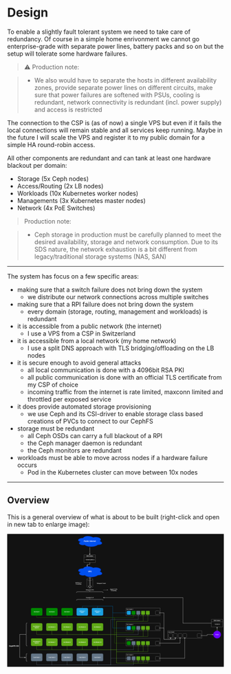 # Design

To enable a slightly fault tolerant system we need to take care of redundancy. Of course in a simple home enrivonment we cannot go enterprise-grade with separate power lines, battery packs and so on but the setup will tolerate some hardware failures.

> ⚠️ Production note:

> - We also would have to separate the hosts in different availability zones, provide separate power lines on different circuits, make sure that power failures are softened with PSUs, cooling is redundant, network connectivity is redundant (incl. power supply) and access is restricted

The connection to the CSP is (as of now) a single VPS but even if it fails the local connections will remain stable and all services keep running. Maybe in the future I will scale the VPS and register it to my public domain for a simple HA round-robin access.

All other components are redundant and can tank at least one hardware blackout per domain:

- Storage (5x Ceph nodes)
- Access/Routing (2x LB nodes)
- Workloads (10x Kubernetes worker nodes)
- Managements (3x Kubernetes master nodes)
- Network (4x PoE Switches)

> Production note:

> - Ceph storage in production must be carefully planned to meet the desired availability, storage and network consumption. Due to its SDS nature, the network exhaustion is a bit different from legacy/traditional storage systems (NAS, SAN)

<hr>

The system has focus on a few specific areas:

- making sure that a switch failure does not bring down the system
    - we distribute our network connections across multiple switches
- making sure that a RPI failure does not bring down the system
    - every domain (storage, routing, management and workloads) is redundant
- it is accessible from a public network (the internet)
    - I use a VPS from a CSP in Switzerland
- it is accessible from a local network (my home network)
    - I use a split DNS approach with TLS bridging/offloading on the LB nodes
- it is secure enough to avoid general attacks
    - all local communication is done with a 4096bit RSA PKI
    - all public communication is done with an official TLS certificate from my CSP of choice
    - incoming traffic from the internet is rate limited, maxconn limited and throttled per exposed service
- it does provide automated storage provisioning
    - we use Ceph and its CSI-driver to enable storage class based creations of PVCs to connect to our CephFS
- storage must be redundant
    - all Ceph OSDs can carry a full blackout of a RPI
    - the Ceph manager daemon is redundant
    - the Ceph monitors are redundant
- workloads must be able to move across nodes if a hardware failure occurs
    - Pod in the Kubernetes cluster can move between 10x nodes

<hr>

## Overview

This is a general overview of what is about to be built (right-click and open in new tab to enlarge image):


![image](assets/design_overview.png)